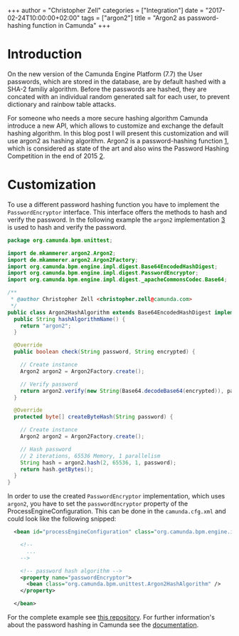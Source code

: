 +++
author = "Christopher Zell"
categories = ["Integration"]
date = "2017-02-24T10:00:00+02:00"
tags = ["argon2"]
title = "Argon2 as password-hashing function in Camunda"
+++

# Introduction

On the new version of the Camunda Engine Platform (7.7) the User passwords, which are stored in the database, are by default hashed with a SHA-2 familiy algorithm.
Before the passwords are hashed, they are concated with an individual random generated salt for each user, to prevent dictionary and rainbow table attacks.

For someone who needs a more secure hashing algorithm Camunda introduce a new API, which allows to customize and exchange the default hashing algorithm.
In this blog post I will present this customization and will use argon2 as hashing algorithm. Argon2 is a password-hashing function [1], which is considered as state of the art and also wins the Password Hashing Competition in the end of 2015 [2].

# Customization

To use a different password hashing function you have to implement the `PasswordEncryptor` interface.
This interface offers the methods to hash and verify the password. In the following example the
`argon2` implementation [3] is used to hash and verify the password.

```java
package org.camunda.bpm.unittest;

import de.mkammerer.argon2.Argon2;
import de.mkammerer.argon2.Argon2Factory;
import org.camunda.bpm.engine.impl.digest.Base64EncodedHashDigest;
import org.camunda.bpm.engine.impl.digest.PasswordEncryptor;
import org.camunda.bpm.engine.impl.digest._apacheCommonsCodec.Base64;

/**
 * @author Christopher Zell <christopher.zell@camunda.com>
 */
public class Argon2HashAlgorithm extends Base64EncodedHashDigest implements PasswordEncryptor {
  public String hashAlgorithmName() {
    return "argon2";
  }

  @Override
  public boolean check(String password, String encrypted) {

    // Create instance
    Argon2 argon2 = Argon2Factory.create();

    // Verify password
    return argon2.verify(new String(Base64.decodeBase64(encrypted)), password);
  }

  @Override
  protected byte[] createByteHash(String password) {

    // Create instance
    Argon2 argon2 = Argon2Factory.create();

    // Hash password
    // 2 iterations, 65536 Memory, 1 parallelism
    String hash = argon2.hash(2, 65536, 1, password);
    return hash.getBytes();
  }
}
```

In order to use the created `PasswordEncryptor` implementation, which uses `argon2`, you have to
set the `passwordEncryptor` property of the ProcessEngineConfiguration. This can be done in the `camunda.cfg.xml`
and could look like the following snipped:

```xml
  <bean id="processEngineConfiguration" class="org.camunda.bpm.engine.impl.cfg.StandaloneInMemProcessEngineConfiguration">

    <!--
      ...
    -->

    <!-- password hash algorithm -->
    <property name="passwordEncryptor">
      <bean class="org.camunda.bpm.unittest.Argon2HashAlgorithm" />
    </property>

  </bean>
```
For the complete example see [this repository](https://github.com/Zelldon/camunda-engine-unittest/tree/argon2-custom-hash). For further information's
about the password hashing in Camunda see the [documentation](https://docs.camunda.org/manual/latest/user-guide/process-engine/password-hashing/).


[1]: https://github.com/p-h-c/phc-winner-argon2
[2]: https://password-hashing.net/#argon2
[3]: https://github.com/phxql/argon2-jvm
